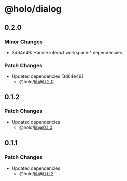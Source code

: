 # @holo/dialog

## 0.2.0

### Minor Changes

- 3d64e49: Handle internal workspace:^ dependencies

### Patch Changes

- Updated dependencies [3d64e49]
  - @holo/lib@0.2.0

## 0.1.2

### Patch Changes

- Updated dependencies
  - @holo/lib@0.1.0

## 0.1.1

### Patch Changes

- Updated dependencies
  - @holo/lib@0.0.2

